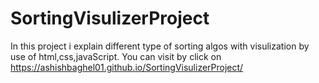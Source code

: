 # SortingVisulizerProject
In this project i explain different type of sorting algos with visulization
by use of html,css,javaScript.
You can visit by click on  https://ashishbaghel01.github.io/SortingVisulizerProject/
